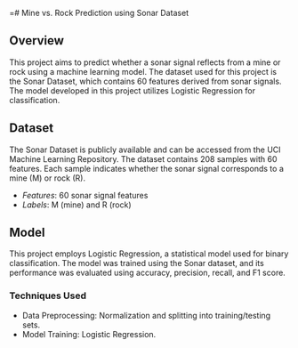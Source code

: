 =# Mine vs. Rock Prediction using Sonar Dataset

## Overview

This project aims to predict whether a sonar signal reflects from a mine or rock using a machine learning model. The dataset used for this project is the Sonar Dataset, which contains 60 features derived from sonar signals. The model developed in this project utilizes Logistic Regression for classification.

## Dataset

The Sonar Dataset is publicly available and can be accessed from the UCI Machine Learning Repository. The dataset contains 208 samples with 60 features. Each sample indicates whether the sonar signal corresponds to a mine (M) or rock (R).

- *Features*: 60 sonar signal features
- *Labels*: M (mine) and R (rock)

## Model

This project employs Logistic Regression, a statistical model used for binary classification. The model was trained using the Sonar dataset, and its performance was evaluated using accuracy, precision, recall, and F1 score.

### Techniques Used
- Data Preprocessing: Normalization and splitting into training/testing sets.
- Model Training: Logistic Regression.
